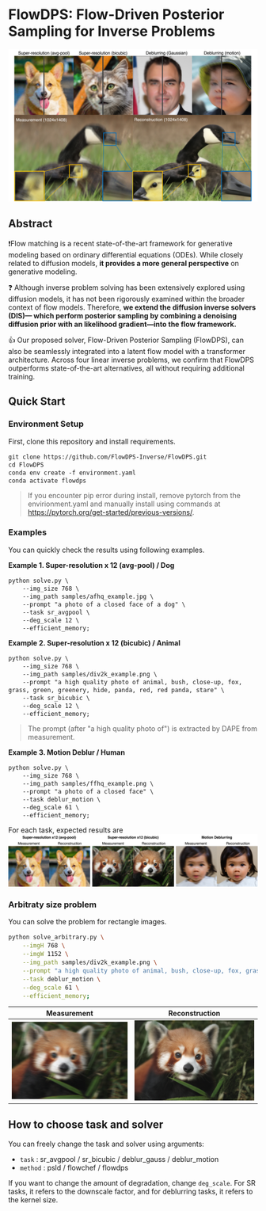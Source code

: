 # FlowDPS: Flow-Driven Posterior Sampling for Inverse Problems

![img](assets/main.jpg)

## Abstract


❗️Flow matching is a recent state-of-the-art framework for generative modeling based on ordinary differential equations (ODEs). While closely related to diffusion models, __it provides a more general perspective__ on generative modeling. 

❓ Although inverse problem solving has been extensively explored using diffusion models, it has not been rigorously examined within the broader context of flow models. Therefore, __we extend the diffusion inverse solvers (DIS)— which perform posterior sampling by combining a denoising diffusion prior with an likelihood gradient—into the flow framework.__

👍 Our proposed solver, Flow-Driven Posterior Sampling (FlowDPS), can also be seamlessly integrated into a latent flow model with a transformer architecture. Across four linear inverse problems, we confirm that FlowDPS outperforms state-of-the-art alternatives, all without requiring additional training.


## Quick Start

### Environment Setup

First, clone this repository and install requirements.

```
git clone https://github.com/FlowDPS-Inverse/FlowDPS.git
cd FlowDPS
conda env create -f environment.yaml
conda activate flowdps
```

> If you encounter pip error during install, remove pytorch from the envirionment.yaml and manually install using commands at https://pytorch.org/get-started/previous-versions/.


### Examples

You can quickly check the results using following examples.

**Example 1. Super-resolution x 12 (avg-pool) / Dog**
```
python solve.py \
    --img_size 768 \
    --img_path samples/afhq_example.jpg \
    --prompt "a photo of a closed face of a dog" \
    --task sr_avgpool \
    --deg_scale 12 \
    --efficient_memory;
```

**Example 2. Super-resolution x 12 (bicubic) / Animal**
```
python solve.py \
    --img_size 768 \
    --img_path samples/div2k_example.png \
    --prompt "a high quality photo of animal, bush, close-up, fox, grass, green, greenery, hide, panda, red, red panda, stare" \
    --task sr_bicubic \
    --deg_scale 12 \
    --efficient_memory;
```
> The prompt (after "a high quality photo of") is extracted by DAPE from measurement.

**Example 3. Motion Deblur / Human**
```
python solve.py \
    --img_size 768 \
    --img_path samples/ffhq_example.png \
    --prompt "a photo of a closed face" \
    --task deblur_motion \
    --deg_scale 61 \
    --efficient_memory;
```


For each task, expected results are
![expect](assets/expected.jpg)


### Arbitraty size problem
You can solve the problem for rectangle images. 

```bash
python solve_arbitrary.py \
    --imgH 768 \
    --imgW 1152 \
    --img_path samples/div2k_example.png \
    --prompt "a high quality photo of animal, bush, close-up, fox, grass, green, greenery, hide, panda, red, red panda, stare" \
    --task deblur_motion \
    --deg_scale 61 \
    --efficient_memory;
```

Measurement            |  Reconstruction
:-------------------------:|:-------------------------:
![](assets/rect_input.png)  |  ![](assets/rect_output.png)

## How to choose task and solver

You can freely change the task and solver using arguments:
- `task` : sr_avgpool / sr_bicubic / deblur_gauss / deblur_motion
- `method` : psld / flowchef / flowdps

If you want to change the amount of degradation, change `deg_scale`. For SR tasks, it refers to the downscale factor, and for deblurring tasks, it refers to the kernel size. 
